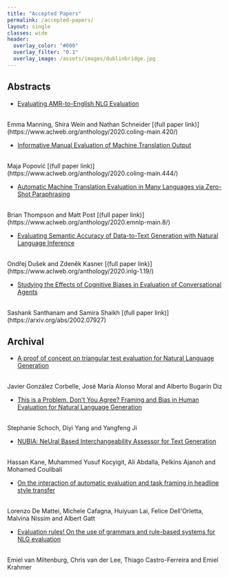 ```yaml
---
title: "Accepted Papers"
permalink: /accepted-papers/
layout: single
classes: wide
header:
  overlay_color: "#000"
  overlay_filter: "0.1"
  overlay_image: /assets/images/dublinbridge.jpg
---
```


## Abstracts

* [Evaluating AMR-to-English NLG Evaluation](../papers/EvalNLGEval_2020_paper_1.pdf)
<br />
Emma Manning, Shira Wein and Nathan Schneider [(full paper link)](https://www.aclweb.org/anthology/2020.coling-main.420/)

* [Informative Manual Evaluation of Machine Translation Output](../papers/EvalNLGEval_2020_paper_3.pdf)
<br />
Maja Popović [(full paper link)](https://www.aclweb.org/anthology/2020.coling-main.444/)

* [Automatic Machine Translation Evaluation in Many Languages via Zero-Shot Paraphrasing](../papers/EvalNLGEval_2020_paper_4.pdf)
<br />
Brian Thompson and Matt Post [(full paper link)](https://www.aclweb.org/anthology/2020.emnlp-main.8/)

* [Evaluating Semantic Accuracy of Data-to-Text Generation with Natural Language Inference](../papers/EvalNLGEval_2020_paper_9.pdf)
<br />
Ondřej Dušek and Zdeněk Kasner [(full paper link)](https://www.aclweb.org/anthology/2020.inlg-1.19/)

* [Studying the Effects of Cognitive Biases in Evaluation of Conversational Agents](../papers/EvalNLGEval_2020_paper_12.pdf)
<br />
Sashank Santhanam and Samira Shaikh [(full paper link)](https://arxiv.org/abs/2002.07927)


## Archival

* [A proof of concept on triangular test evaluation for Natural Language Generation](../papers/EvalNLGEval_2020_paper_2.pdf)
<br />
Javier González Corbelle, José María Alonso Moral and Alberto Bugarín Diz

* [This is a Problem, Don't You Agree? Framing and Bias in Human Evaluation for Natural Language Generation](../papers/EvalNLGEval_2020_paper_6.pdf)
<br />
Stephanie Schoch, Diyi Yang and Yangfeng Ji

* [NUBIA: NeUral Based Interchangeability Assessor for Text Generation](../papers/EvalNLGEval_2020_paper_7.pdf)
<br />
Hassan Kane, Muhammed Yusuf Kocyigit, Ali Abdalla, Pelkins Ajanoh and Mohamed Coulibali

* [On the interaction of automatic evaluation and task framing in headline style transfer](../papers/EvalNLGEval_2020_paper_8.pdf)
<br />
Lorenzo De Mattei, Michele Cafagna, Huiyuan Lai, Felice Dell'Orletta, Malvina Nissim and Albert Gatt

* [Evaluation rules! On the use of grammars and rule-based systems for NLG evaluation](../papers/EvalNLGEval_2020_paper_10.pdf)
<br />
Emiel van Miltenburg, Chris van der Lee, Thiago Castro-Ferreira and Emiel Krahmer
